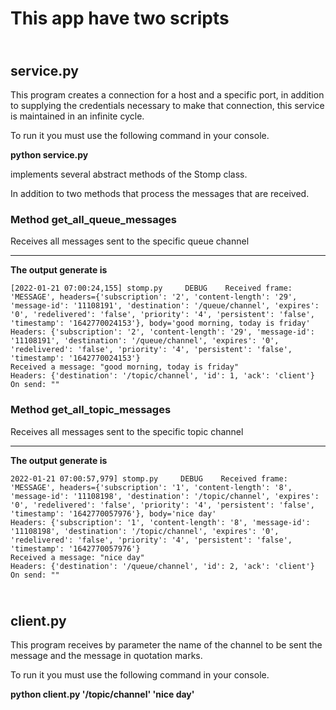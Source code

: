 <h1>This app have two scripts</h1>


<h2><br>service.py</br></h2>

This program creates a connection for a host and a specific port, in addition to supplying the credentials necessary to make that connection, this service is maintained in an infinite cycle.

To run it you must use the following command in your console.

 **python service.py**

implements several abstract methods of the Stomp class.

In addition to two methods that process the messages that are received.

<h3><strong>Method get_all_queue_messages
</strong></h3>
Receives all messages sent to the specific queue channel

<hr>
<strong>The output generate is</strong>

    [2022-01-21 07:00:24,155] stomp.py     DEBUG    Received frame: 'MESSAGE', headers={'subscription': '2', 'content-length': '29', 'message-id': '11108191', 'destination': '/queue/channel', 'expires': '0', 'redelivered': 'false', 'priority': '4', 'persistent': 'false', 'timestamp': '1642770024153'}, body='good morning, today is friday'
    Headers: {'subscription': '2', 'content-length': '29', 'message-id': '11108191', 'destination': '/queue/channel', 'expires': '0', 'redelivered': 'false', 'priority': '4', 'persistent': 'false', 'timestamp': '1642770024153'}
    Received a message: "good morning, today is friday"
    Headers: {'destination': '/topic/channel', 'id': 1, 'ack': 'client'}
    On send: ""

<h3><strong>Method get_all_topic_messages</strong></h3>
Receives all messages sent to the specific topic channel

<hr>
<strong>The output generate is</strong>

    2022-01-21 07:00:57,979] stomp.py     DEBUG    Received frame: 'MESSAGE', headers={'subscription': '1', 'content-length': '8', 'message-id': '11108198', 'destination': '/topic/channel', 'expires': '0', 'redelivered': 'false', 'priority': '4', 'persistent': 'false', 'timestamp': '1642770057976'}, body='nice day'
    Headers: {'subscription': '1', 'content-length': '8', 'message-id': '11108198', 'destination': '/topic/channel', 'expires': '0', 'redelivered': 'false', 'priority': '4', 'persistent': 'false', 'timestamp': '1642770057976'}
    Received a message: "nice day"
    Headers: {'destination': '/queue/channel', 'id': 2, 'ack': 'client'}
    On send: ""

<h2><br>client.py</br></h2>


This program receives by parameter the name of the channel to be sent the message and the message in quotation marks.

To run it you must use the following command in your console.

**python client.py '/topic/channel' 'nice day'**

